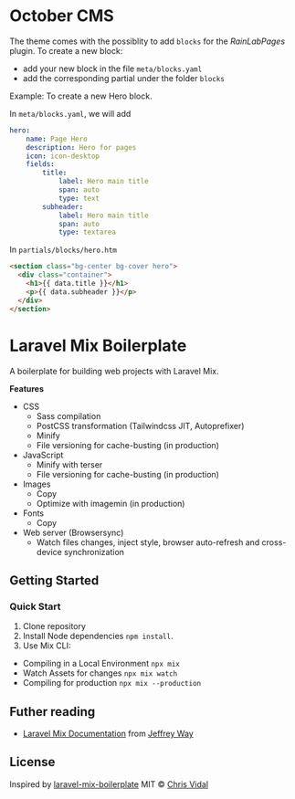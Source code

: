 # October CMS

The theme comes with the possiblity to add `blocks` for the _RainLabPages_ plugin.
To create a new block:
- add your new block in the file `meta/blocks.yaml`
- add the corresponding partial under the folder `blocks`

Example:
To create a new Hero block.

In `meta/blocks.yaml`, we will add

```yaml
hero:
    name: Page Hero
    description: Hero for pages
    icon: icon-desktop
    fields:
        title:
            label: Hero main title
            span: auto
            type: text
        subheader:
            label: Hero main title
            span: auto
            type: textarea
```

In `partials/blocks/hero.htm`

```html
<section class="bg-center bg-cover hero">
  <div class="container">
    <h1>{{ data.title }}</h1>
    <p>{{ data.subheader }}</p>
  </div>
</section>
```


# Laravel Mix Boilerplate

A boilerplate for building web projects with Laravel Mix.

**Features**

* CSS
  * Sass compilation
  * PostCSS transformation (Tailwindcss JIT, Autoprefixer)
  * Minify
  * File versioning for cache-busting (in production)
* JavaScript
  * Minify with terser
  * File versioning for cache-busting (in production)
* Images
  * Copy
  * Optimize with imagemin (in production)
* Fonts
  * Copy
* Web server (Browsersync)
  * Watch files changes, inject style, browser auto-refresh and cross-device synchronization

## Getting Started

### Quick Start

1. Clone repository
2. Install Node dependencies `npm install`.
3. Use Mix CLI:
  * Compiling in a Local Environment `npx mix`
  * Watch Assets for changes `npx mix watch`
  * Compiling for production `npx mix --production`


## Futher reading

* [Laravel Mix Documentation](https://laravel-mix.com/docs/6.0/installation) from [Jeffrey Way](https://laracasts.com/)

## License
Inspired by [laravel-mix-boilerplate](https://github.com/florianbouvot/laravel-mix-boilerplate/)
MIT © [Chris Vidal](https://github.com/chrisvidal)
